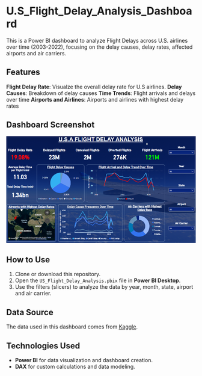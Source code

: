 # U.S_Flight_Delay_Analysis_Dashboard
This is a Power BI dashboard to analyze Flight Delays across U.S. airlines over time (2003-2022), focusing on the delay causes, delay rates, affected airports and air carriers. 

## Features
**Flight Delay Rate**: Visualze the overall delay rate for U.S airlines.
**Delay Causes**: Breakdown of delay causes
**Time Trends**: Flight arrivals and delays over time
**Airports and Airlines**: Airports and airlines with highest delay rates

## Dashboard Screenshot
![U.S Flight Delay Analysis Dashboard](https://github.com/Dinara-Kahadawa/U.S_Flight_Delay_Analysis_Dashboard/blob/main/US%20Flight%20Delay%20Analysis)

## How to Use
1. Clone or download this repository.
2. Open the `US_Flight_Delay_Analysis.pbix` file in **Power BI Desktop**.
3. Use the filters (slicers) to analyze the data by year, month, state, airport and air carrier.

## Data Source
The data used in this dashboard comes from [Kaggle](https://www.kaggle.com/).

## Technologies Used
- **Power BI** for data visualization and dashboard creation.
- **DAX** for custom calculations and data modeling.



